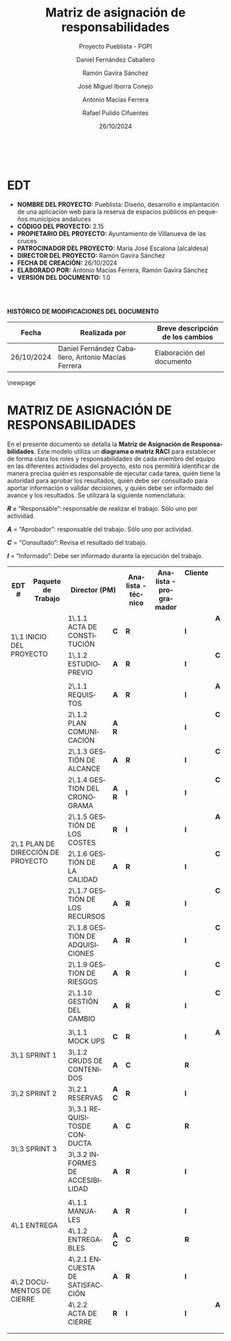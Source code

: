 ﻿---
title: "Matriz de asignación de responsabilidades"  # modificar
subtitle: "Proyecto Pueblista - PGPI"
date: "26/10/2024"  # modificar
subject: "PGPI"
author: [Daniel Fernández Caballero, Ramón Gavira Sánchez, José Miguel Iborra Conejo, Antonio Macías Ferrera, Rafael Pulido Cifuentes]
lang: "es"
titlepage: true,
titlepage-text-color: "1C1C1C"
titlepage-rule-color: "1C1C1C"
titlepage-rule-height: 0
titlepage-background: "../../../plantilla-markdown/background2H.pdf" # modificar si el doc es horizontal
page-background: "../../../plantilla-markdown/background2.pdf" # opcional, para fondo pagina
footer-left: "Pueblista - PGPI"
footer-right: "\\thepage"
---

<br>

# EDT

- **NOMBRE DEL PROYECTO:** Pueblista: Diseño, desarrollo e implantación de una aplicación web para la reserva de espacios públicos en pequeños municipios andaluces 
- **CÓDIGO DEL PROYECTO:** 2.15
- **PROPIETARIO DEL PROYECTO:** Ayuntamiento de Villanueva de las cruces
- **PATROCINADOR DEL PROYECTO:** María José Escalona (alcaldesa)
- **DIRECTOR DEL PROYECTO:** Ramón Gavira Sánchez
- **FECHA DE CREACIÓN:** 26/10/2024
- **ELABORADO POR:** Antonio Macías Ferrera, Ramón Gavira Sánchez
- **VERSIÓN DEL DOCUMENTO:** 1.0

<br>

<br>

**HISTÓRICO DE MODIFICACIONES DEL DOCUMENTO** 

|Fecha	|Realizada por	|Breve descripción de los cambios
| ----- | ------------- | ----------------- |
| 26/10/2024	|  Daniel Fernández Caballero, Antonio Macías Ferrera	| Elaboración del documento  |

\newpage


# MATRIZ DE ASIGNACIÓN DE RESPONSABILIDADES
En el presente documento se detalla la **Matriz de Asignación de Responsabilidades**. Este modelo utiliza un **diagrama o matriz RACI** para establecer de forma clara los roles y responsabilidades de cada miembro del equipo en las diferentes actividades del proyecto, esto nos permitirá identificar de manera precisa quién es responsable de ejecutar cada tarea, quién tiene la autoridad para aprobar los resultados, quién debe ser consultado para aportar información o validar decisiones, y quién debe ser informado del avance y los resultados. Se utilizará la siguiente nomenclatura: 

***R =*** “Responsable”: responsable de realizar el trabajo. Sólo uno por actividad.

***A*** = “Aprobador”: responsable del trabajo. Sólo uno por actividad.

***C*** = “Consultado”: Revisa el resultado del trabajo.

***I*** = “Informado”: Debe ser informado durante la ejecución del trabajo.


<table><tr><th><b>EDT #</b></th><th><b>Paquete de Trabajo</b></th><th colspan="2"><b>Director (PM)</b></th><th><b>Analista - técnico</b></th><th><b>Analista - programador</b></th><th valign="top"><b>Cliente</b></th></tr>
<tr><td colspan="2" rowspan="2">1\.1 INICIO DEL PROYECTO</td><td>1\.1.1 ACTA DE CONSTITUCIÓN</td><td><b>C</b></td><td colspan="2"><b>R</b></td><td><b>I</b></td><td valign="top"><b>A</b></td></tr>
<tr><td>1\.1.2 ESTUDIOPREVIO</td><td><b>A</b></td><td colspan="2"><b>R</b></td><td><b>I</b></td><td valign="top"><b>C</b></td></tr>
<tr><td colspan="2"></td><td></td><td></td><td colspan="2"></td><td></td><td valign="top"></td></tr>
<tr><td colspan="2" rowspan="10">2\.1 PLAN DE DIRECCIÓN DE PROYECTO</td><td>2\.1.1 REQUISTOS</td><td><b>A</b></td><td colspan="2"><b>R</b></td><td><b>I</b></td><td valign="top"><b>A</b></td></tr>
<tr><td>2\.1.2 PLAN COMUNICACIÓN</td><td><b>A R</b></td><td colspan="2"></td><td><b>I</b></td><td valign="top"><b>C</b></td></tr>
<tr><td>2\.1.3 GESTIÓN DE ALCANCE</td><td><b>A</b></td><td colspan="2"><b>R</b></td><td><b>I</b></td><td valign="top"><b>C</b></td></tr>
<tr><td>2\.1.4 GESTION DEL CRONOGRAMA</td><td><b>A R</b></td><td colspan="2"><b>I</b></td><td><b>I</b></td><td valign="top"><b>C</b></td></tr>
<tr><td>2\.1.5 GESTIÓN DE LOS COSTES</td><td><b>R</b></td><td colspan="2"><b>I</b></td><td><b>I</b></td><td valign="top"><b>A</b></td></tr>
<tr><td>2\.1.6 GESTIÓN DE LA CALIDAD</td><td><b>A</b></td><td colspan="2"><b>R</b></td><td><b>I</b></td><td valign="top"><b>C</b></td></tr>
<tr><td>2\.1.7 GESTIÓN DE LOS RECURSOS</td><td><b>A</b></td><td colspan="2"><b>R</b></td><td><b>I</b></td><td valign="top"><b>C</b></td></tr>
<tr><td>2\.1.8 GESTIÓN DE ADQUISICIONES</td><td><b>A</b></td><td colspan="2"><b>R</b></td><td><b>I</b></td><td valign="top"><b>C</b></td></tr>
<tr><td>2\.1.9 GESTION DE RIESGOS</td><td><b>A</b> </td><td colspan="2"><b>R</b></td><td><b>I</b></td><td valign="top"><b>C</b></td></tr>
<tr><td>2\.1.10 GESTIÓN DEL CAMBIO</td><td><b>A</b></td><td colspan="2"><b>R</b></td><td><b>I</b></td><td valign="top"><b>C</b></td></tr>
<tr><td colspan="2"></td><td></td><td></td><td colspan="2"></td><td></td><td valign="top"></td></tr>
<tr><td colspan="2" rowspan="2">3\.1 SPRINT 1</td><td>3\.1.1 MOCK UPS</td><td><b>C</b></td><td colspan="2"><b>R</b></td><td><b>I</b></td><td valign="top"><b>A</b></td></tr>
<tr><td>3\.1.2 CRUDS DE CONTENIDOS</td><td><b>A</b></td><td colspan="2"><b>C</b></td><td><b>R</b></td><td valign="top"></td></tr>
<tr><td colspan="2">3\.2 SPRINT 2</td><td>3\.2.1 RESERVAS</td><td><b>A C</b></td><td colspan="2"><b>R</b></td><td><b>I</b></td><td valign="top"></td></tr>
<tr><td colspan="2" rowspan="2">3\.3 SPRINT 3</td><td>3\.3.1 REQUISITOSDE CONDUCTA</td><td><b>A</b></td><td colspan="2"><b>C</b></td><td><b>R</b></td><td valign="top"></td></tr>
<tr><td>3\.3.2 INFORMES DE ACCESIBILIDAD</td><td><b>A</b></td><td colspan="2"><b>R</b></td><td><b>I</b></td><td valign="top"></td></tr>
<tr><td colspan="2"></td><td></td><td></td><td colspan="2"></td><td></td><td valign="top"></td></tr>
<tr><td colspan="2" rowspan="2">4\.1 ENTREGA</td><td>4\.1.1 MANUALES</td><td><b>A</b></td><td colspan="2"><b>R</b></td><td><b>I</b></td><td valign="top"></td></tr>
<tr><td>4\.1.2 ENTREGABLES</td><td><b>A C</b></td><td colspan="2"><b>C</b></td><td><b>R</b></td><td valign="top"></td></tr>
<tr><td colspan="2" rowspan="2">4\.2 DOCUMENTOS DE CIERRE</td><td>4\.2.1 ENCUESTA DE SATISFACCIÓN</td><td><b>A</b></td><td colspan="2"><b>R</b></td><td><b>I</b></td><td valign="top"></td></tr>
<tr><td>4\.2.2 ACTA DE CIERRE</td><td><b>R</b></td><td colspan="2"><b>I</b></td><td><b>I</b></td><td valign="top"><b>A</b></td></tr>
<tr><td colspan="2"></td><td></td><td></td><td colspan="2"></td><td></td><td valign="top"></td></tr>
<tr><td colspan="2"></td><td></td><td></td><td colspan="2"></td><td></td><td valign="top"></td></tr>
</table>



